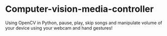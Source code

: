 # Computer-vision-media-controller
Using OpenCV in Python, pause, play, skip songs and manipulate volume of your device using your webcam and hand gestures!
